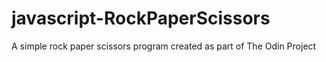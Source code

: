 # javascript-RockPaperScissors
A simple rock paper scissors program created as part of The Odin Project

